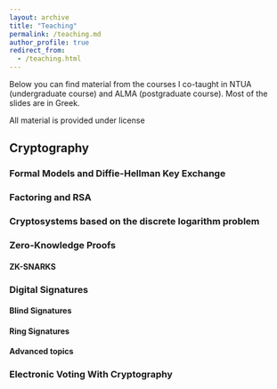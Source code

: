 ```yaml
---
layout: archive
title: "Teaching"
permalink: /teaching.md
author_profile: true
redirect_from: 
  - /teaching.html
---
```


Below you can find material from the courses I co-taught in NTUA (undergraduate course) and ALMA (postgraduate course). Most of the slides are in Greek. 

All material is provided under license 

## Cryptography

### Formal Models and Diffie-Hellman Key Exchange

### Factoring and RSA

### Cryptosystems based on the discrete logarithm problem

### Zero-Knowledge Proofs

#### ZK-SNARKS

### Digital Signatures

#### Blind Signatures

#### Ring Signatures

#### Advanced topics

### Electronic Voting With Cryptography



### 
